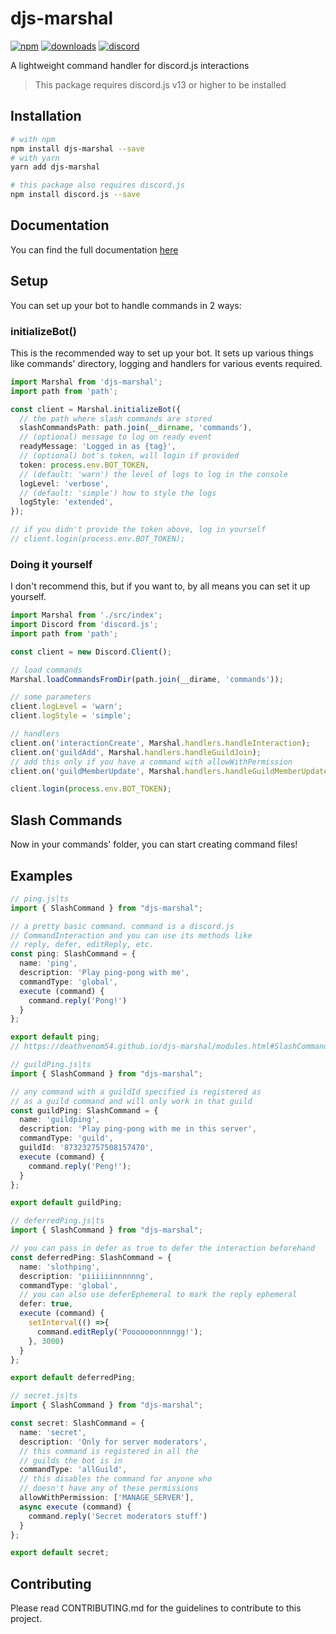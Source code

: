 
# djs-marshal

[![npm](https://img.shields.io/npm/v/djs-marshal?style=for-the-badge)](https://www.npmjs.com/package/djs-marshal)
[![downloads](https://img.shields.io/npm/dm/djs-marshal?style=for-the-badge)](https://www.npmjs.com/package/djs-marshal)
[![discord](https://img.shields.io/discord/873232757508157470?color=5865F2&label=discord&style=for-the-badge)](https://discord.gg/qJnrRvt7wW)

A lightweight command handler for discord.js interactions

> This package requires discord.js v13 or higher to be installed

## Installation

```bash
# with npm
npm install djs-marshal --save
# with yarn
yarn add djs-marshal

# this package also requires discord.js
npm install discord.js --save
```

## Documentation

You can find the full documentation [here](https://deathvenom54.github.io/djs-marshal)

## Setup

You can set up your bot to handle commands in 2 ways:

### initializeBot()

This is the recommended way to set up your bot. It sets up various things
like commands' directory, logging and handlers for various events required.

```ts
import Marshal from 'djs-marshal';
import path from 'path';

const client = Marshal.initializeBot({
  // the path where slash commands are stored
  slashCommandsPath: path.join(__dirname, 'commands'),
  // (optional) message to log on ready event
  readyMessage: 'Logged in as {tag}',
  // (optional) bot's token, will login if provided
  token: process.env.BOT_TOKEN,
  // (default: 'warn') the level of logs to log in the console
  logLevel: 'verbose',
  // (default: 'simple') how to style the logs
  logStyle: 'extended',
});

// if you didn't provide the token above, log in yourself
// client.login(process.env.BOT_TOKEN);
```


### Doing it yourself

I don't recommend this, but if you want to, by all means you can set it up yourself.

```ts
import Marshal from './src/index';
import Discord from 'discord.js';
import path from 'path';

const client = new Discord.Client();

// load commands
Marshal.loadCommandsFromDir(path.join(__dirame, 'commands'));

// some parameters
client.logLevel = 'warn';
client.logStyle = 'simple';

// handlers
client.on('interactionCreate', Marshal.handlers.handleInteraction);
client.on('guildAdd', Marshal.handlers.handleGuildJoin);
// add this only if you have a command with allowWithPermission
client.on('guildMemberUpdate', Marshal.handlers.handleGuildMemberUpdate);

client.login(process.env.BOT_TOKEN);
```

## Slash Commands

Now in your commands' folder, you can start creating command files!

## Examples

```ts
// ping.js|ts
import { SlashCommand } from "djs-marshal";

// a pretty basic command. command is a discord.js
// CommandInteraction and you can use its methods like
// reply, defer, editReply, etc.
const ping: SlashCommand = {
  name: 'ping',
  description: 'Play ping-pong with me',
  commandType: 'global',
  execute (command) {
    command.reply('Pong!')
  }
};

export default ping;
// https://deathvenom54.github.io/djs-marshal/modules.html#SlashCommand
```

```ts
// guildPing.js|ts
import { SlashCommand } from "djs-marshal";

// any command with a guildId specified is registered as
// as a guild command and will only work in that guild
const guildPing: SlashCommand = {
  name: 'guildping',
  description: 'Play ping-pong with me in this server',
  commandType: 'guild',
  guildId: '873232757508157470',
  execute (command) {
    command.reply('Peng!');
  }
};

export default guildPing;
```

```ts
// deferredPing.js|ts
import { SlashCommand } from "djs-marshal";

// you can pass in defer as true to defer the interaction beforehand
const deferredPing: SlashCommand = {
  name: 'slothping',
  description: 'piiiiiinnnnnng',
  commandType: 'global',
  // you can also use deferEphemeral to mark the reply ephemeral
  defer: true,
  execute (command) {
    setInterval(() =>{
      command.editReply('Pooooooonnnngg!');
    }, 3000)
  }
};

export default deferredPing;
```

```ts
// secret.js|ts
import { SlashCommand } from "djs-marshal";

const secret: SlashCommand = {
  name: 'secret',
  description: 'Only for server moderators',
  // this command is registered in all the
  // guilds the bot is in
  commandType: 'allGuild',
  // this disables the command for anyone who
  // doesn't have any of these permissions
  allowWithPermission: ['MANAGE_SERVER'],
  async execute (command) {
    command.reply('Secret moderators stuff')
  }
};

export default secret;
```

## Contributing

Please read CONTRIBUTING.md for the guidelines to contribute to this project.